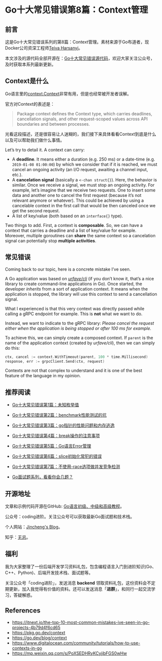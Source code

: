 # Go十大常见错误第8篇：Context管理

## 前言

这是Go十大常见错误系列的第8篇：Context管理。素材来源于Go布道者，现Docker公司资深工程师[Teiva Harsanyi](https://teivah.medium.com/)。

本文涉及的源代码全部开源在：[Go十大常见错误源代码](https://github.com/jincheng9/go-tutorial/tree/main/workspace/senior/p28)，欢迎大家关注公众号，及时获取本系列最新更新。



## Context是什么

Go语言里的[context.Context](https://pkg.go.dev/context)非常有用，但是也经常被开发者误解。

官方对Context的表述是：

> Package context defines the Context type, which carries deadlines, cancellation signals, and other request-scoped values across API boundaries and between processes.

光看这段描述，还是很容易让人迷糊的，我们接下来具体看看Context到底是什么以及可以帮助我们做什么事情。

Let’s try to detail it. A context can carry:

- A **deadline**. It means either a duration (e.g. 250 ms) or a date-time (e.g. `2019-01-08 01:00:00`) by which we consider that if it is reached, we must cancel an ongoing activity (an I/O request, awaiting a channel input, etc.).
- A **cancelation signal** (basically a `<-chan struct{}`). Here, the behavior is similar. Once we receive a signal, we must stop an ongoing activity. For example, let’s imagine that we receive two requests. One to insert some data and another one to cancel the first request (because it’s not relevant anymore or whatever). This could be achieved by using a cancelable context in the first call that would be then canceled once we get the second request.
- A list of key/value (both based on an `interface{}` type).

Two things to add. First, a context is **composable**. So, we can have a context that carries a deadline and a list of key/value for example. Moreover, multiple goroutines can **share** the same context so a cancelation signal can potentially stop **multiple activities**.



## 常见错误

Coming back to our topic, here is a concrete mistake I’ve seen.

A Go application was based on [*urfave/cli*](https://github.com/urfave/cli) (if you don’t know it, that’s a nice library to create command-line applications in Go). Once started, the developer *inherits* from a sort of application context. It means when the application is stopped, the library will use this context to send a cancellation signal.

What I experienced is that this very context was directly passed while calling a gRPC endpoint for example. This is **not** what we want to do.

Instead, we want to indicate to the gRPC library: *Please cancel the request either when the application is being stopped or after 100 ms for example.*

To achieve this, we can simply create a composed context. If `parent` is the name of the application context (created by *urfave/cli*), then we can simply do this:

```go
ctx, cancel := context.WithTimeout(parent, 100 * time.Millisecond)
response, err := grpcClient.Send(ctx, request)
```

Contexts are not that complex to understand and it is one of the best feature of the language in my opinion.



## 推荐阅读

* [Go十大常见错误第1篇：未知枚举值](https://mp.weixin.qq.com/s?__biz=Mzg2MTcwNjc1Mg==&mid=2247484146&idx=1&sn=10fb12b643a2e37c090e5aa3bc583152&chksm=ce124d9df965c48bb954aeddabdff3db12738ded3875542250c5d0ef6cfd4417fc56580288b1&token=1912894792&lang=zh_CN#rd)

* [Go十大常见错误第2篇：benchmark性能测试的坑](https://mp.weixin.qq.com/s?__biz=Mzg2MTcwNjc1Mg==&mid=2247484163&idx=1&sn=b28d61c1f3ec9d914e698dce105ba5d1&chksm=ce124c6cf965c57a90bc85a5295ed9375103de20607b509f845583ff6686385df0ed96653d00&token=1912894792&lang=zh_CN#rd)

* [Go十大常见错误第3篇：go指针的性能问题和内存逃逸](https://mp.weixin.qq.com/s?__biz=Mzg2MTcwNjc1Mg==&mid=2247484247&idx=1&sn=faf716627afb00df646cecff023fb63c&chksm=ce124c38f965c52efd009a4c98691d56b5765dc7dce98aa49b226ad9274bd062d8d01e702e91&token=1899277735&lang=zh_CN#rd)

* [Go十大常见错误第4篇：break操作的注意事项](https://mp.weixin.qq.com/s?__biz=Mzg2MTcwNjc1Mg==&mid=2247484262&idx=1&sn=c1bea8af60444a4ef73c4d4d7a09d16d&chksm=ce124c09f965c51f3663ac9089a792d36c3685850e12695dd26d15a1a50f393b2d7c92b9983a&token=461369035&lang=zh_CN#rd)

* [Go十大常见错误第5篇：Go语言Error管理](https://mp.weixin.qq.com/s?__biz=Mzg2MTcwNjc1Mg==&mid=2247484274&idx=1&sn=711abea3c6fd5d15341ee1b34da8a160&chksm=ce124c1df965c50b3af84965f7ed30b574cd0b247ea6f77b944ec858bd43ee37f4c1554a5bce&token=1846351524&lang=zh_CN#rd)

* [Go十大常见错误第6篇：slice初始化常犯的错误](https://mp.weixin.qq.com/s?__biz=Mzg2MTcwNjc1Mg==&mid=2247484289&idx=1&sn=2b8171458cde4425b28fdf8f51df8d7c&chksm=ce124ceef965c5f8a14f5951457ce2ac0ecc4612cf2013957f1d818b6e74da7c803b9df1d394&token=1477304797&lang=zh_CN#rd)

* [Go十大常见错误第7篇：不使用-race选项做并发竞争检测](https://mp.weixin.qq.com/s?__biz=Mzg2MTcwNjc1Mg==&mid=2247484299&idx=1&sn=583c3470a76e93b0af0d5fc04fe29b55&chksm=ce124ce4f965c5f20de5887b113eab91f7c2654a941491a789e4ac53c298fbadb4367acee9bb&token=1918756920&lang=zh_CN#rd)

* [Go面试题系列，看看你会几题？](https://mp.weixin.qq.com/mp/appmsgalbum?__biz=Mzg2MTcwNjc1Mg==&action=getalbum&album_id=2199553588283179010#wechat_redirect)

  

## 开源地址

文章和示例代码开源在GitHub: [Go语言初级、中级和高级教程](https://github.com/jincheng9/go-tutorial)。

公众号：coding进阶。关注公众号可以获取最新Go面试题和技术栈。

个人网站：[Jincheng's Blog](https://jincheng9.github.io/)。

知乎：[无忌](https://www.zhihu.com/people/thucuhkwuji)。



## 福利

我为大家整理了一份后端开发学习资料礼包，包含编程语言入门到进阶知识(Go、C++、Python)、后端开发技术栈、面试题等。

关注公众号「coding进阶」，发送消息 **backend** 领取资料礼包，这份资料会不定期更新，加入我觉得有价值的资料。还可以发送消息「**进群**」，和同行一起交流学习，答疑解惑。



## References

* https://itnext.io/the-top-10-most-common-mistakes-ive-seen-in-go-projects-4b79d4f6cd65
* https://pkg.go.dev/context
* https://go.dev/blog/context
* https://www.digitalocean.com/community/tutorials/how-to-use-contexts-in-go
* https://mp.weixin.qq.com/s/PoXSEDHRyKCyjibFGS0wHw